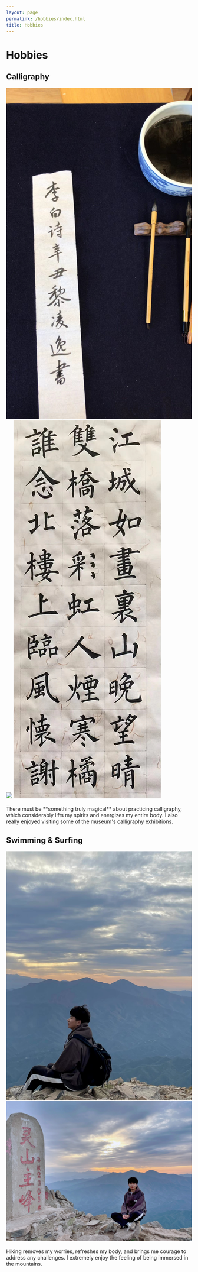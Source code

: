 ```yaml
---
layout: page
permalink: /hobbies/index.html
title: Hobbies
---
```


# Hobbies

## Calligraphy

<div class="third">
<img src="/images/calligraphy1.jpg">
<img src="/images/calligraphy2.jpg">
<img src="/images/calligraphy3.jpg">
</div>
<br>There must be **something truly magical** about practicing calligraphy, which considerably lifts my spirits and energizes my entire body. I also really enjoyed visiting some of the museum's calligraphy exhibitions.


## Swimming & Surfing

<div class="second">
<img src="/images/hiking1.jpg">
<img src="/images/hiking2.jpg">
</div>
<br>Hiking removes my worries, refreshes my body, and brings me courage to address any challenges. I extremely enjoy the feeling of being immersed in the mountains.
